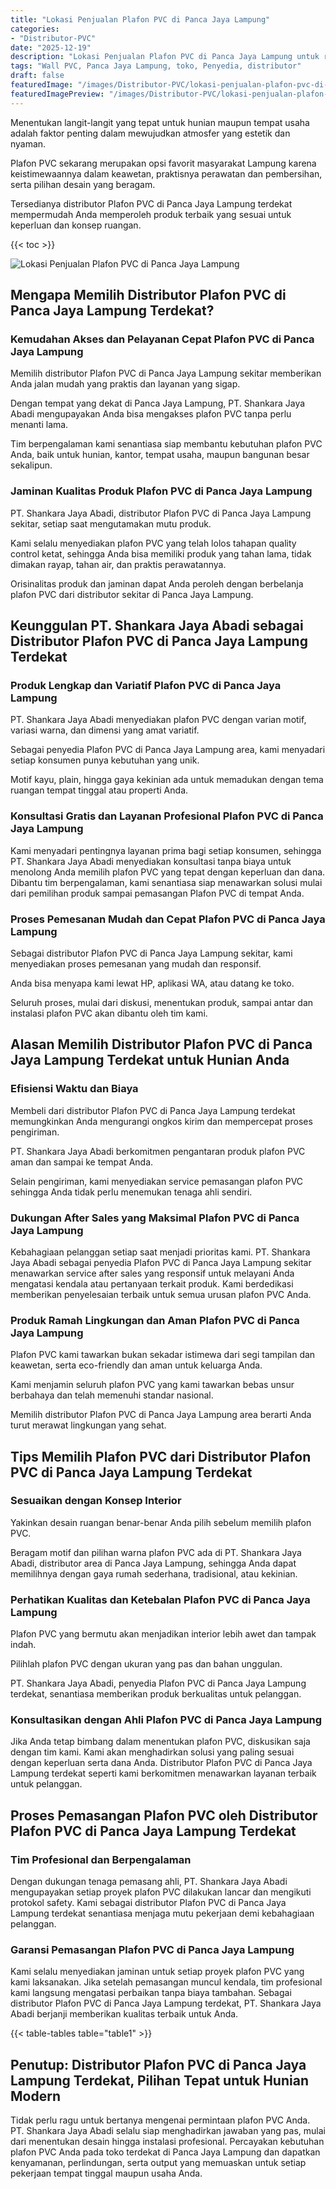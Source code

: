 ```yaml
---
title: "Lokasi Penjualan Plafon PVC di Panca Jaya Lampung"
categories:
- "Distributor-PVC"
date: "2025-12-19"
description: "Lokasi Penjualan Plafon PVC di Panca Jaya Lampung untuk rumah, perkantoran, dan ritel. Material unggulan, beragam motif, warna elegan, dengan layanan instalasi ditangani oleh tim profesional serta jaminan resmi!|Jasa penyediaan Plafon PVC di Panca Jaya Lampung bagi kebutuhan hunian, kantor, maupun toko, dengan panel terbaik dan pemasangan oleh tim profesional dan garansi resmi.|Solusi Plafon PVC di Panca Jaya Lampung yang terbukti untuk rumah, perkantoran, dan ritel, bersama material unggulan dan penempatan oleh tenaga ahli ahli dan kepastian resmi.|Distribusi Plafon PVC di Panca Jaya Lampung untuk hunian, perkantoran, dan gerai, beserta produk terbaik dan pemasangan dikerjakan oleh tenaga ahli berpengalaman, dilengkapi beserta jaminan resmi.}"
tags: "Wall PVC, Panca Jaya Lampung, toko, Penyedia, distributor"
draft: false
featuredImage: "/images/Distributor-PVC/lokasi-penjualan-plafon-pvc-di-panca-jaya-lampung.png"
featuredImagePreview: "/images/Distributor-PVC/lokasi-penjualan-plafon-pvc-di-panca-jaya-lampung.png"
---
```


Menentukan langit-langit yang tepat untuk hunian maupun tempat usaha adalah faktor penting dalam mewujudkan atmosfer yang estetik dan nyaman.

Plafon PVC sekarang merupakan opsi favorit masyarakat Lampung karena keistimewaannya dalam keawetan, praktisnya perawatan dan pembersihan, serta pilihan desain yang beragam.

Tersedianya distributor Plafon PVC di Panca Jaya Lampung terdekat mempermudah Anda memperoleh produk terbaik yang sesuai untuk keperluan dan konsep ruangan.

{{< toc >}}

![Lokasi Penjualan Plafon PVC di Panca Jaya Lampung](/images/Distributor-PVC/Lokasi-Penjualan-Plafon-PVC-di-Panca-Jaya-Lampung.png)

## Mengapa Memilih Distributor Plafon PVC di Panca Jaya Lampung Terdekat?

### Kemudahan Akses dan Pelayanan Cepat Plafon PVC di Panca Jaya Lampung

Memilih distributor Plafon PVC di Panca Jaya Lampung sekitar memberikan Anda jalan mudah yang praktis dan layanan yang sigap.

Dengan tempat yang dekat di Panca Jaya Lampung, PT. Shankara Jaya Abadi mengupayakan Anda bisa mengakses plafon PVC tanpa perlu menanti lama.

Tim berpengalaman kami senantiasa siap membantu kebutuhan plafon PVC Anda, baik untuk hunian, kantor, tempat usaha, maupun bangunan besar sekalipun.

### Jaminan Kualitas Produk Plafon PVC di Panca Jaya Lampung

PT. Shankara Jaya Abadi, distributor Plafon PVC di Panca Jaya Lampung sekitar, setiap saat mengutamakan mutu produk.

Kami selalu menyediakan plafon PVC yang telah lolos tahapan quality control ketat, sehingga Anda bisa memiliki produk yang tahan lama, tidak dimakan rayap, tahan air, dan praktis perawatannya.

Orisinalitas produk dan jaminan dapat Anda peroleh dengan berbelanja plafon PVC dari distributor sekitar di Panca Jaya Lampung.

## Keunggulan PT. Shankara Jaya Abadi sebagai Distributor Plafon PVC di Panca Jaya Lampung Terdekat

### Produk Lengkap dan Variatif Plafon PVC di Panca Jaya Lampung

PT. Shankara Jaya Abadi menyediakan plafon PVC dengan varian motif, variasi warna, dan dimensi yang amat variatif.

Sebagai penyedia Plafon PVC di Panca Jaya Lampung area, kami menyadari setiap konsumen punya kebutuhan yang unik.

Motif kayu, plain, hingga gaya kekinian ada untuk memadukan dengan tema ruangan tempat tinggal atau properti Anda.

### Konsultasi Gratis dan Layanan Profesional Plafon PVC di Panca Jaya Lampung

Kami menyadari pentingnya layanan prima bagi setiap konsumen, sehingga PT. Shankara Jaya Abadi menyediakan konsultasi tanpa biaya untuk menolong Anda memilih plafon PVC yang tepat dengan keperluan dan dana. Dibantu tim berpengalaman, kami senantiasa siap menawarkan solusi mulai dari pemilihan produk sampai pemasangan Plafon PVC di tempat Anda.

### Proses Pemesanan Mudah dan Cepat Plafon PVC di Panca Jaya Lampung

Sebagai distributor Plafon PVC di Panca Jaya Lampung sekitar, kami menyediakan proses pemesanan yang mudah dan responsif.

Anda bisa menyapa kami lewat HP, aplikasi WA, atau datang ke toko.

Seluruh proses, mulai dari diskusi, menentukan produk, sampai antar dan instalasi plafon PVC akan dibantu oleh tim kami.

## Alasan Memilih Distributor Plafon PVC di Panca Jaya Lampung Terdekat untuk Hunian Anda

### Efisiensi Waktu dan Biaya

Membeli dari distributor Plafon PVC di Panca Jaya Lampung terdekat memungkinkan Anda mengurangi ongkos kirim dan mempercepat proses pengiriman.

PT. Shankara Jaya Abadi berkomitmen pengantaran produk plafon PVC aman dan sampai ke tempat Anda.

Selain pengiriman, kami menyediakan service pemasangan plafon PVC sehingga Anda tidak perlu menemukan tenaga ahli sendiri.

### Dukungan After Sales yang Maksimal Plafon PVC di Panca Jaya Lampung

Kebahagiaan pelanggan setiap saat menjadi prioritas kami. PT. Shankara Jaya Abadi sebagai penyedia Plafon PVC di Panca Jaya Lampung sekitar menawarkan service after sales yang responsif untuk melayani Anda mengatasi kendala atau pertanyaan terkait produk. Kami berdedikasi memberikan penyelesaian terbaik untuk semua urusan plafon PVC Anda.

### Produk Ramah Lingkungan dan Aman Plafon PVC di Panca Jaya Lampung

Plafon PVC kami tawarkan bukan sekadar istimewa dari segi tampilan dan keawetan, serta eco-friendly dan aman untuk keluarga Anda.

Kami menjamin seluruh plafon PVC yang kami tawarkan bebas unsur berbahaya dan telah memenuhi standar nasional.

Memilih distributor Plafon PVC di Panca Jaya Lampung area berarti Anda turut merawat lingkungan yang sehat.

## Tips Memilih Plafon PVC dari Distributor Plafon PVC di Panca Jaya Lampung Terdekat

### Sesuaikan dengan Konsep Interior

Yakinkan desain ruangan benar-benar Anda pilih sebelum memilih plafon PVC.

Beragam motif dan pilihan warna plafon PVC ada di PT. Shankara Jaya Abadi, distributor area di Panca Jaya Lampung, sehingga Anda dapat memilihnya dengan gaya rumah sederhana, tradisional, atau kekinian.

### Perhatikan Kualitas dan Ketebalan Plafon PVC di Panca Jaya Lampung

Plafon PVC yang bermutu akan menjadikan interior lebih awet dan tampak indah.

Pilihlah plafon PVC dengan ukuran yang pas dan bahan unggulan.

PT. Shankara Jaya Abadi, penyedia Plafon PVC di Panca Jaya Lampung terdekat, senantiasa memberikan produk berkualitas untuk pelanggan.

### Konsultasikan dengan Ahli Plafon PVC di Panca Jaya Lampung

Jika Anda tetap bimbang dalam menentukan plafon PVC, diskusikan saja dengan tim kami. Kami akan menghadirkan solusi yang paling sesuai dengan keperluan serta dana Anda. Distributor Plafon PVC di Panca Jaya Lampung terdekat seperti kami berkomitmen menawarkan layanan terbaik untuk pelanggan.

## Proses Pemasangan Plafon PVC oleh Distributor Plafon PVC di Panca Jaya Lampung Terdekat

### Tim Profesional dan Berpengalaman

Dengan dukungan tenaga pemasang ahli, PT. Shankara Jaya Abadi mengupayakan setiap proyek plafon PVC dilakukan lancar dan mengikuti protokol safety. Kami sebagai distributor Plafon PVC di Panca Jaya Lampung terdekat senantiasa menjaga mutu pekerjaan demi kebahagiaan pelanggan.

### Garansi Pemasangan Plafon PVC di Panca Jaya Lampung

Kami selalu menyediakan jaminan untuk setiap proyek plafon PVC yang kami laksanakan. Jika setelah pemasangan muncul kendala, tim profesional kami langsung mengatasi perbaikan tanpa biaya tambahan. Sebagai distributor Plafon PVC di Panca Jaya Lampung terdekat, PT. Shankara Jaya Abadi berjanji memberikan kualitas terbaik untuk Anda.

{{< table-tables table="table1" >}}

## Penutup: Distributor Plafon PVC di Panca Jaya Lampung Terdekat, Pilihan Tepat untuk Hunian Modern

Tidak perlu ragu untuk bertanya mengenai permintaan plafon PVC Anda. PT. Shankara Jaya Abadi selalu siap menghadirkan jawaban yang pas, mulai dari menentukan desain hingga instalasi profesional. Percayakan kebutuhan plafon PVC Anda pada toko terdekat di Panca Jaya Lampung dan dapatkan kenyamanan, perlindungan, serta output yang memuaskan untuk setiap pekerjaan tempat tinggal maupun usaha Anda.
